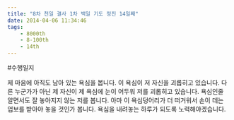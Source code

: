 ```yaml
---
title: "8차 천일 결사 1차 백일 기도 정진 14일째"
date: 2014-04-06 11:34:46
tags:
    - 8000th
    - 8-100th
    - 14th
---
```


#수행일지


제 마음에 아직도 남아 있는 욕심을 봅니다. 이 욕심이 저 자신을 괴롭히고 있습니다. 다른 누군가가 아닌 제 자신이 제 욕심에 눈이 어두워 저를 괴롭히고 있습니다. 욕심인줄 알면서도 잘 놓아지지 않는 저를 봅니다. 아마 이 욕심덩어리가 더 떠거워서 손이 데는 업보를 받아야 놓을 것인가 봅니다. 욕심을 내려놓는 하루가 되도록 노력해야겠습니다.
